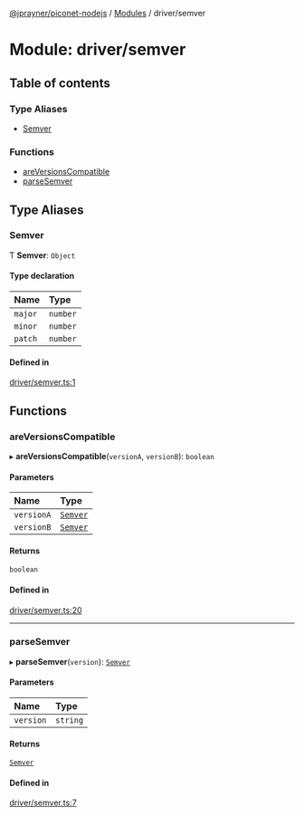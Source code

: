 [@jprayner/piconet-nodejs](../README.md) / [Modules](../modules.md) / driver/semver

# Module: driver/semver

## Table of contents

### Type Aliases

- [Semver](driver_semver.md#semver)

### Functions

- [areVersionsCompatible](driver_semver.md#areversionscompatible)
- [parseSemver](driver_semver.md#parsesemver)

## Type Aliases

### Semver

Ƭ **Semver**: `Object`

#### Type declaration

| Name | Type |
| :------ | :------ |
| `major` | `number` |
| `minor` | `number` |
| `patch` | `number` |

#### Defined in

[driver/semver.ts:1](https://github.com/jprayner/piconet/blob/81026b7/driver/nodejs/src/driver/semver.ts#L1)

## Functions

### areVersionsCompatible

▸ **areVersionsCompatible**(`versionA`, `versionB`): `boolean`

#### Parameters

| Name | Type |
| :------ | :------ |
| `versionA` | [`Semver`](driver_semver.md#semver) |
| `versionB` | [`Semver`](driver_semver.md#semver) |

#### Returns

`boolean`

#### Defined in

[driver/semver.ts:20](https://github.com/jprayner/piconet/blob/81026b7/driver/nodejs/src/driver/semver.ts#L20)

___

### parseSemver

▸ **parseSemver**(`version`): [`Semver`](driver_semver.md#semver)

#### Parameters

| Name | Type |
| :------ | :------ |
| `version` | `string` |

#### Returns

[`Semver`](driver_semver.md#semver)

#### Defined in

[driver/semver.ts:7](https://github.com/jprayner/piconet/blob/81026b7/driver/nodejs/src/driver/semver.ts#L7)
